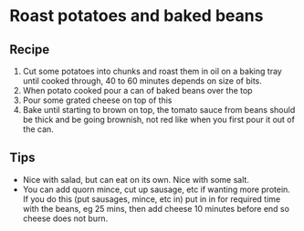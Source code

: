 # Roast potatoes and baked beans

## Recipe

1. Cut some potatoes into chunks and roast them in oil on a baking tray until cooked through, 40 to 60 minutes depends on size of bits.
2. When potato cooked pour a can of baked beans over the top
3. Pour some grated cheese on top of this
4. Bake until starting to brown on top, the tomato sauce from beans should be thick and be going brownish, not red like when you first pour it out of the can.

## Tips

- Nice with salad, but can eat on its own. Nice with some salt.
- You can add quorn mince, cut up sausage, etc if wanting more protein. If you do this (put sausages, mince, etc in) put in in for required time with the beans, eg 25 mins, then add cheese 10 minutes before end so cheese does not burn.
